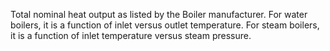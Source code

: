 Total nominal heat output as listed by the Boiler manufacturer. For water boilers, it is a function of inlet versus outlet temperature. For steam boilers, it is a function of inlet temperature versus steam pressure.